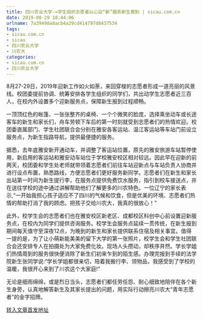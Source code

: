 ```yaml
---
title: 四川农业大学->学生组织志愿者以心迎“新”服务新生报到 | sicau.com.cn
date: 2019-08-29 18:44:06
urlname: 7a39498a8acb4a29cd414797d8437534
tags: 
- sicau.com.cn
- sicau
- 四川农业大学
- 川农大
categories:
- sicau.com.cn
- 四川农业大学
---
```



8月27-29日，2019年迎新工作如火如荼，来回穿梭的志愿者形成一道亮丽的风景线。校团委提前协调、统筹安排各学生组织的同学们，共出动学生志愿者近三百人，在校内外设置多个迎新服务点，保障新生报到过程顺畅。

一顶顶红色的帐篷、一张张整齐的桌椅、一个个微笑的脸庞，选择乘坐动车或长途客车的新生和家长们，舟车劳顿下车后的第一时刻就受到志愿者们的热情欢迎。校团委直属部门、学生社团联合会分别在雅安各客运站、温江客运站等车站门前设立服务点，为新生指路导航，提供最便捷的服务。

据悉，去年底雅安新开通动车，并调整了客运站位置，原先的雅安旅游车站暂停使用，新启用的客运站和雅安动车站位于学校雅安校区相对较远。因此早在迎新的前两天，校团委和学生处老师就带领着志愿者们前往车站迎新点与车站负责人协商并进行设点布置，熟悉路线，方便志愿者们更好服务新同学。志愿者们在新生和家长出站第一时间为新生提行李，在服务点提供免费饮水服务，指引到校车接送点，并在送往学校的途中通过讲解帮助他们了解更多的川农特色。一位辽宁的家长表示,“一开始我担心孩子适应不了四川的气候和饮食，但是优美的环境、志愿者们热情的帮助打消了我的顾虑。把孩子交给川农大，我真的很放心！”

此外，校学生会的志愿者们也在雅安校区新老区、成都校区科创中心前设置迎新服务点，在校内为同学们提供咨询服务。校学生会服务点延续一贯传统，在新生报到期间每天值守至深夜12点，为晚到的新生和家长提供联系住宿及相关事宜。值得一提的是，为了让小萌新能美美的留下大学的第一张照片，校学生会和学生社团联合会还安排专人在拍摄处为大家免费化妆。现场人头攒动，却秩序井然。学长学姐们热情周到的服务很快便消除了新生们初来乍到的陌生感。办理完报到手续的法学院新生张同学说:“学长学姐都很亲切，陪着我搬行李、领物品，我感受到了学校的温暖，我很开心来到了川农这个大家庭!”

无论是细雨绵绵，或是烈日当头，志愿者们都任劳任怨、耐心细致地陪伴在各个新生身旁，认真地解答新生及其家长提出的问题，用实际行动擦亮川农大“青年志愿者”的金字招牌。





[转入文章首发地址](https://news.sicau.edu.cn/info/1078/53041.htm)